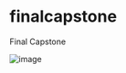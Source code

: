 # finalcapstone
Final Capstone

![image](https://github.com/fedzkie25/finalcapstone/assets/134608666/e0f3fc01-d4c9-4a0b-8637-2f5e46930731)
